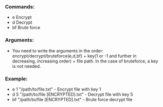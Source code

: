 


### Commands:

- e Encrypt
- d Decrypt
- bf Brute force

### Arguments:

- You need to write the arguments in the order: encrypt/decrypt/bruteforce(e,d,bf) + key(1 or -1 and further in decreasing, increasing order) + file path.
  In the case of bruteforce, a key is not needed.

### Example:

- e 1 "/path/to/file.txt" - Encrypt file with key 1 
- d 5 "/path/to/file [ENCRYPTED].txt" - Decrypt file with key 5 
- bf "/path/to/file [ENCRYPTED].txt" - Brute force decrypt file

